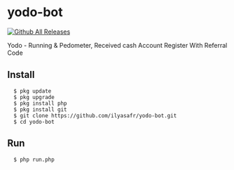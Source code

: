 # yodo-bot
[![Github All Releases](https://img.shields.io/github/downloads/ilyasafr/yodo-bot/total.svg)]()

Yodo - Running &amp; Pedometer, Received cash Account Register With Referral Code

## Install
      $ pkg update
      $ pkg upgrade
      $ pkg install php
      $ pkg install git
      $ git clone https://github.com/ilyasafr/yodo-bot.git
      $ cd yodo-bot

## Run
      $ php run.php
